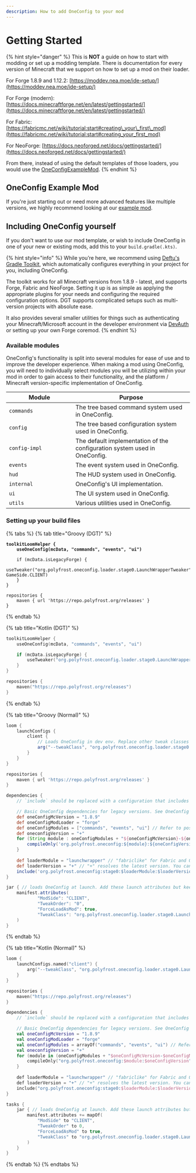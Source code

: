 ```yaml
---
description: How to add OneConfig to your mod
---
```


# Getting Started

{% hint style="danger" %}
This is **NOT** a guide on how to start with modding or set up a modding template. There is documentation for every version of Minecraft that we support on how to set up a mod on their loader.

For Forge 1.8.9 and 1.12.2: [https://moddev.nea.moe/ide-setup/](https://moddev.nea.moe/ide-setup/)

For Forge (modern): [https://docs.minecraftforge.net/en/latest/gettingstarted/](https://docs.minecraftforge.net/en/latest/gettingstarted/)

For Fabric: [https://fabricmc.net/wiki/tutorial:start#creating\_your\_first\_mod](https://fabricmc.net/wiki/tutorial:start#creating_your_first_mod)

For NeoForge: [https://docs.neoforged.net/docs/gettingstarted/](https://docs.neoforged.net/docs/gettingstarted/)

From there, instead of using the default templates of those loaders, you would use the [OneConfigExampleMod](https://github.com/Polyfrost/OneConfigExampleMod).
{% endhint %}

## OneConfig Example Mod

If you're just starting out or need more advanced features like multiple versions, we highly recommend looking at our [example mod](https://github.com/Polyfrost/OneConfigExampleMod/).

## Including OneConfig yourself

If you don't want to use our mod template, or wish to include OneConfig in one of your new or existing mods, add this to your `build.gradle(.kts)`.

{% hint style="info" %}
While you’re here, we recommend using [Deftu's Gradle Toolkit](https://github.com/Deftu/Gradle-Toolkit), which automatically configures everything in your project for you, including OneConfig.

The toolkit works for all Minecraft versions from 1.8.9 - latest, and supports Forge, Fabric and NeoForge. Setting it up is as simple as applying the appropriate plugins for your needs and configuring the required configuration options. DGT supports complicated setups such as multi-version projects with absolute ease.

It also provides several smaller utilities for things such as authenticating your Minecraft/Microsoft account in the developer environment via [DevAuth](https://github.com/DJtheRedstoner/DevAuth) or setting up your own Forge coremod.
{% endhint %}



### Available modules

OneConfig's functionality is split into several modules for ease of use and to improve the developer experience. When making a mod using OneConfig, you will need to individually select modules you will be utilizing within your mod in order to gain access to their functionality, and the platform / Minecraft version-specific implementation of OneConfig.

<table><thead><tr><th width="237">Module</th><th width="436">Purpose</th></tr></thead><tbody><tr><td><code>commands</code></td><td>The tree based command system used in OneConfig.</td></tr><tr><td><code>config</code></td><td>The tree based configuration system used in OneConfig.</td></tr><tr><td><code>config-impl</code></td><td>The default implementation of the configuration system used in OneConfig.</td></tr><tr><td><code>events</code></td><td>The event system used in OneConfig.</td></tr><tr><td><code>hud</code></td><td>The HUD system used in OneConfig.</td></tr><tr><td><code>internal</code></td><td>OneConfig's UI implementation.</td></tr><tr><td><code>ui</code></td><td>The UI system used in OneConfig.</td></tr><tr><td><code>utils</code></td><td>Various utilities used in OneConfig.</td></tr></tbody></table>

### Setting up your build files

{% tabs %}
{% tab title="Groovy (DGT)" %}
<pre class="language-gradle"><code class="lang-gradle"><strong>toolkitLoomHelper {
</strong><strong>    useOneConfig(mcData, "commands", "events", "ui")
</strong><strong>
</strong>    if (mcData.isLegacyForge) {
        useTweaker("org.polyfrost.oneconfig.loader.stage0.LaunchWrapperTweaker", GameSide.CLIENT)    
    }
}

repositories {
    maven { url 'https://repo.polyfrost.org/releases' }
}
</code></pre>
{% endtab %}

{% tab title="Kotlin (DGT)" %}
```kts
toolkitLoomHelper {
    useOneConfig(mcData, "commands", "events", "ui")

    if (mcData.isLegacyForge) {
        useTweaker("org.polyfrost.oneconfig.loader.stage0.LaunchWrapperTweaker", GameSide.CLIENT)    
    }
}

repositories {
    maven("https://repo.polyfrost.org/releases")
}
```
{% endtab %}

{% tab title="Groovy (Normal)" %}
```gradle
loom {
    launchConfigs {
        client {
            // Loads OneConfig in dev env. Replace other tweak classes with this, but keep any other attributes!
            arg("--tweakClass", "org.polyfrost.oneconfig.loader.stage0.LaunchWrapperTweaker")
        }
    }
}

repositories {
    maven { url 'https://repo.polyfrost.org/releases' }
}

dependencies {
    // `include` should be replaced with a configuration that includes your dependencies in the JAR

    // Basic OneConfig dependencies for legacy versions. See OneConfig example mod for more info
    def oneConfigMcVersion = "1.8.9"
    def oneConfigModLoader = "forge"
    def oneConfigModules = ["commands", "events", "ui"] // Refer to possible modules above
    def oneconfigVersion = "+"
    for (String module : oneConfigModules + "${oneConfigMcVersion}-${oneConfigModLoader}") {
        compileOnly('org.polyfrost.oneconfig:${module}:${oneConfigVersion}') // Should NOT be included in JAR
    }
    
    def loaderModule = "launchwrapper" // "fabriclike" for Fabric and Quilt, "launchwrapper" for versions 1.8.9 - 1.12.2, "modlauncher" for Forge 1.13+
    def loaderVersion = "+" // "+" resolves the latest version. You can specify a set version here.
    include('org.polyfrost.oneconfig:stage0:$loaderModule:$loaderVersion') // Should be included in JAR
}

jar { // loads OneConfig at launch. Add these launch attributes but keep your old attributes!
    manifest.attributes(
            "ModSide": "CLIENT",
            "TweakOrder": "0",
            "ForceLoadAsMod": true,
            "TweakClass": "org.polyfrost.oneconfig.loader.stage0.LaunchWrapperTweaker",
    )
}
```


{% endtab %}

{% tab title="Kotlin (Normal)" %}
```kts
loom {
    launchConfigs.named("client") {
        arg("--tweakClass", "org.polyfrost.oneconfig.loader.stage0.LaunchWrapperTweaker")
    }
}

repositories {
    maven("https://repo.polyfrost.org/releases")
}

dependencies {
    // `include` should be replaced with a configuration that includes your dependencies in the JAR

    // Basic OneConfig dependencies for legacy versions. See OneConfig example mod for more info
    val oneConfigMcVersion = "1.8.9"
    val oneConfigModLoader = "forge"
    val oneConfigModules = arrayOf("commands", "events", "ui") // Refer to possible modules above
    val oneconfigVersion = "+"
    for (module in (oneConfigModules + "$oneConfigMcVersion-$oneConfigModLoader")) {
        compileOnly("org.polyfrost.oneconfig:$module:$oneConfigVersion") // Should NOT be included in JAR
    }
    
    def loaderModule = "launchwrapper" // "fabriclike" for Fabric and Quilt, "launchwrapper" for versions 1.8.9 - 1.12.2, "modlauncher" for Forge 1.13+
    def loaderVersion = "+" // "+" resolves the latest version. You can specify a set version here.
    include("org.polyfrost.oneconfig:stage0:$loaderModule:$loaderVersion") // Should be included in JAR
}

tasks {
    jar { // loads OneConfig at launch. Add these launch attributes but keep your old attributes!
        manifest.attributes += mapOf(
            "ModSide" to "CLIENT",
            "TweakOrder" to 0,
            "ForceLoadAsMod" to true,
            "TweakClass" to "org.polyfrost.oneconfig.loader.stage0.LaunchWrapperTweaker"
        )
    }
}
```


{% endtab %}
{% endtabs %}

